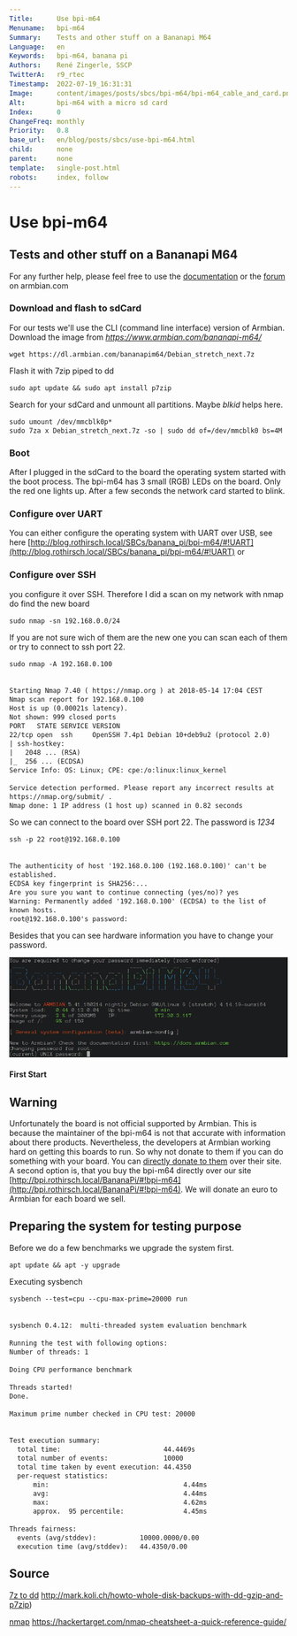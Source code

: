 ```yaml
---
Title:      Use bpi-m64
Menuname:   bpi-m64
Summary:    Tests and other stuff on a Bananapi M64
Language:   en
Keywords:   bpi-m64, banana pi
Authors:    René Zingerle, SSCP
TwitterA:   r9_rtec
Timestamp:  2022-07-19_16:31:31
Image:      content/images/posts/sbcs/bpi-m64/bpi-m64_cable_and_card.png
Alt:        bpi-m64 with a micro sd card
Index:      0
ChangeFreq: monthly
Priority:   0.8
base_url:   en/blog/posts/sbcs/use-bpi-m64.html
child:      none
parent:     none
template:   single-post.html
robots:     index, follow
---
```


# Use bpi-m64

## Tests and other stuff on a Bananapi M64

For any further help, please feel free to use the [documentation](https://docs.armbian.com/) or the [forum](https://forum.armbian.com/) on armbian.com

### Download and flash to sdCard

For our tests we'll use the CLI (command line interface) version of Armbian. Download the image from _https://www.armbian.com/bananapi-m64/_

    wget https://dl.armbian.com/bananapim64/Debian_stretch_next.7z

Flash it with 7zip piped to dd

    sudo apt update && sudo apt install p7zip

Search for your sdCard and unmount all partitions. Maybe _blkid_ helps here.

    sudo umount /dev/mmcblk0p*
    sudo 7za x Debian_stretch_next.7z -so | sudo dd of=/dev/mmcblk0 bs=4M

### Boot
After I plugged in the sdCard to the board the operating system started with the boot process. The bpi-m64 has 3 small (RGB) LEDs on the board. Only the red one lights up. After a few seconds the network card started to blink.


### Configure over UART
You can either configure the operating system with UART over USB, see here [http://blog.rothirsch.local/SBCs/banana_pi/bpi-m64/#!UART](http://blog.rothirsch.local/SBCs/banana_pi/bpi-m64/#!UART) or

### Configure over SSH
you configure it over SSH. Therefore I did a scan on my network with nmap do find the new board

    sudo nmap -sn 192.168.0.0/24

If you are not sure wich of them are the new one you can scan each of them or try to connect to ssh port 22.

    sudo nmap -A 192.168.0.100


    Starting Nmap 7.40 ( https://nmap.org ) at 2018-05-14 17:04 CEST
    Nmap scan report for 192.168.0.100
    Host is up (0.00021s latency).
    Not shown: 999 closed ports
    PORT   STATE SERVICE VERSION
    22/tcp open  ssh     OpenSSH 7.4p1 Debian 10+deb9u2 (protocol 2.0)
    | ssh-hostkey:
    |   2048 ... (RSA)
    |_  256 ... (ECDSA)
    Service Info: OS: Linux; CPE: cpe:/o:linux:linux_kernel

    Service detection performed. Please report any incorrect results at https://nmap.org/submit/ .
    Nmap done: 1 IP address (1 host up) scanned in 0.82 seconds


So we can connect to the board over SSH port 22.
The password is *1234*

    ssh -p 22 root@192.168.0.100


    The authenticity of host '192.168.0.100 (192.168.0.100)' can't be established.
    ECDSA key fingerprint is SHA256:...
    Are you sure you want to continue connecting (yes/no)? yes
    Warning: Permanently added '192.168.0.100' (ECDSA) to the list of known hosts.
    root@192.168.0.100's password:


Besides that you can see hardware information you have to change your password.

![Alt text](content/images/posts/sbcs/bpi-m64/Armbian_First_Start.png "Armbian first start")


#### First Start

## Warning

Unfortunately the board is not official supported by Armbian. This is because the maintainer of the bpi-m64 is not that accurate with information about there products. Nevertheless, the developers at Armbian working hard on getting this boards to run. So why not donate to them if you can do something with your board. You can [directly donate to them](https://www.armbian.com/donate/) over their site. A second option is, that you buy the bpi-m64 directly over our site [http://bpi.rothirsch.local/BananaPi/#!bpi-m64](http://bpi.rothirsch.local/BananaPi/#!bpi-m64). We will donate an euro to Armbian for each board we sell.


## Preparing the system for testing purpose

Before we do a few benchmarks we upgrade the system first.

    apt update && apt -y upgrade

Executing sysbench

    sysbench --test=cpu --cpu-max-prime=20000 run


    sysbench 0.4.12:  multi-threaded system evaluation benchmark

    Running the test with following options:
    Number of threads: 1

    Doing CPU performance benchmark

    Threads started!
    Done.

    Maximum prime number checked in CPU test: 20000


    Test execution summary:
      total time:                          44.4469s
      total number of events:              10000
      total time taken by event execution: 44.4350
      per-request statistics:
          min:                                  4.44ms
          avg:                                  4.44ms
          max:                                  4.62ms
          approx.  95 percentile:               4.45ms

    Threads fairness:
      events (avg/stddev):           10000.0000/0.00
      execution time (avg/stddev):   44.4350/0.00


## Source
[7z to dd](http://mark.koli.ch/howto-whole-disk-backups-with-dd-gzip-and-p7zip) http://mark.koli.ch/howto-whole-disk-backups-with-dd-gzip-and-p7zip)

[nmap](https://hackertarget.com/nmap-cheatsheet-a-quick-reference-guide/) https://hackertarget.com/nmap-cheatsheet-a-quick-reference-guide/
